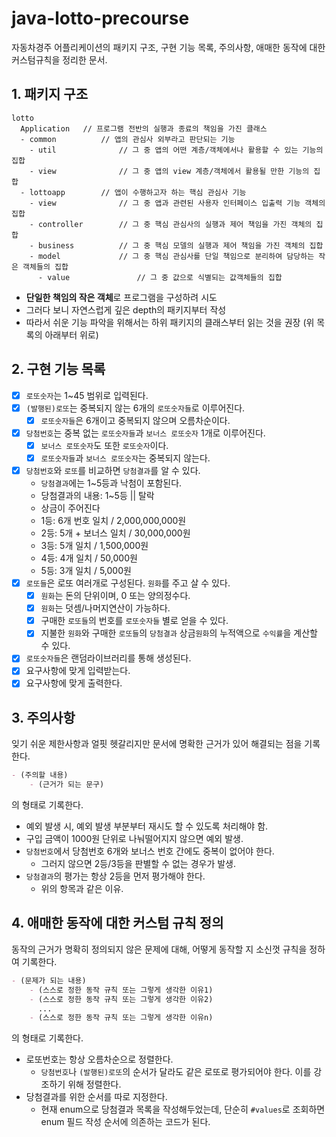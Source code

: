 # java-lotto-precourse

자동차경주 어플리케이션의 패키지 구조, 구현 기능 목록, 주의사항, 애매한 동작에 대한 커스텀규칙을 정리한 문서.

## 1. 패키지 구조

```
lotto
  Application   // 프로그램 전반의 실행과 종료의 책임을 가진 클래스
  - common          // 앱의 관심사 외부라고 판단되는 기능
    - util              // 그 중 앱의 어떤 계층/객체에서나 활용할 수 있는 기능의 집합
    - view              // 그 중 앱의 view 계층/객체에서 활용될 만한 기능의 집합
  - lottoapp        // 앱이 수행하고자 하는 핵심 관심사 기능
    - view              // 그 중 앱과 관련된 사용자 인터페이스 입출력 기능 객체의 집합
    - controller        // 그 중 핵심 관심사의 실행과 제어 책임을 가진 객체의 집합 
    - business          // 그 중 핵심 모델의 실행과 제어 책임을 가진 객체의 집합
    - model             // 그 중 핵심 관심사를 단일 책임으로 분리하여 담당하는 작은 객체들의 집합
      - value               // 그 중 값으로 식별되는 값객체들의 집합
```

- **단일한 책임의 작은 객체**로 프로그램을 구성하려 시도
- 그러다 보니 자연스럽게 깊은 depth의 패키지부터 작성
- 따라서 쉬운 기능 파악을 위해서는 하위 패키지의 클래스부터 읽는 것을 권장 (위 목록의 아래부터 위로)

## 2. 구현 기능 목록

- [x] `로또숫자`는 1~45 범위로 입력된다.
- [x] `(발행된)로또`는 중복되지 않는 6개의 `로또숫자들`로 이루어진다.
    - [x] `로또숫자들`은 6개이고 중복되지 않으며 오름차순이다.
- [x] `당첨번호`는 중복 없는 `로또숫자들`과 `보너스 로또숫자` 1개로 이루어진다.
    - [x] `보너스 로또숫자`도 또한 `로또숫자`이다.
    - [x] `로또숫자들`과 `보너스 로또숫자`는 중복되지 않는다.
- [x] `당첨번호`와 `로또`를 비교하면 `당첨결과`를 알 수 있다.
    - `당첨결과`에는 1~5등과 낙첨이 포함된다.
    - 당첨결과의 내용: 1~5등 || 탈락
    - 상금이 주어진다
    - 1등: 6개 번호 일치 / 2,000,000,000원
    - 2등: 5개 + 보너스 일치 / 30,000,000원
    - 3등: 5개 일치 / 1,500,000원
    - 4등: 4개 일치 / 50,000원
    - 5등: 3개 일치 / 5,000원
- [x] `로또들`은 로또 여러개로 구성된다. `원화`를 주고 살 수 있다.
    - [x] `원화`는 돈의 단위이며, 0 또는 양의정수다.
    - [x] `원화`는 덧셈/나머지연산이 가능하다.
    - [x] 구매한 `로또들`의 번호를 `로또숫자들` 별로 얻을 수 있다.
    - [x] 지불한 `원화`와 구매한 `로또들`의 `당첨결과` 상금`원화`의 누적액으로 `수익률`을 계산할 수 있다.
- [x] `로또숫자들`은 랜덤라이브러리를 통해 생성된다.
- [x] 요구사항에 맞게 입력받는다.
- [x] 요구사항에 맞게 출력한다.

## 3. 주의사항

잊기 쉬운 제한사항과 얼핏 헷갈리지만 문서에 명확한 근거가 있어 해결되는 점을 기록한다.

```markdown
- (주의할 내용)
    - (근거가 되는 문구)
```

의 형태로 기록한다.

- 예외 발생 시, 예외 발생 부분부터 재시도 할 수 있도록 처리해야 함.
- 구입 금액이 1000원 단위로 나눠떨어지지 않으면 예외 발생.
- `당첨번호`에서 당첨번호 6개와 보너스 번호 간에도 중복이 없어야 한다.
    - 그러지 않으면 2등/3등을 판별할 수 없는 경우가 발생.
- `당첨결과`의 평가는 항상 2등을 먼저 평가해야 한다.
    - 위의 항목과 같은 이유.

## 4. 애매한 동작에 대한 커스텀 규칙 정의

동작의 근거가 명확히 정의되지 않은 문제에 대해, 어떻게 동작할 지 소신껏 규칙을 정하여 기록한다.

```markdown
- (문제가 되는 내용)
    - (스스로 정한 동작 규칙 또는 그렇게 생각한 이유1)
    - (스스로 정한 동작 규칙 또는 그렇게 생각한 이유2)
      ...
    - (스스로 정한 동작 규칙 또는 그렇게 생각한 이유n)
```

의 형태로 기록한다.

- 로또번호는 항상 오름차순으로 정렬한다.
    - `당첨번호`나 `(발행된)로또`의 순서가 달라도 같은 로또로 평가되어야 한다. 이를 강조하기 위해 정렬한다.
- 당첨결과를 위한 순서를 따로 지정한다.
    - 현재 enum으로 당첨결과 목록을 작성해두었는데, 단순히 `#values`로 조회하면 enum 필드 작성 순서에 의존하는 코드가 된다.